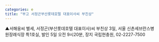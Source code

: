 ```yaml
---
categories: e
title: "부고 서정곤부산롯데호텔 대표이사씨 부친상"
---
```

▲서해웅씨 별세, 서정곤(부산롯데호텔 대표이사)씨 부친상 3일, 서울 신촌세브란스병원장례식장 특1호실, 발인 5일 오전 9시20분, 장지 국립현충원, 02-2227-7500